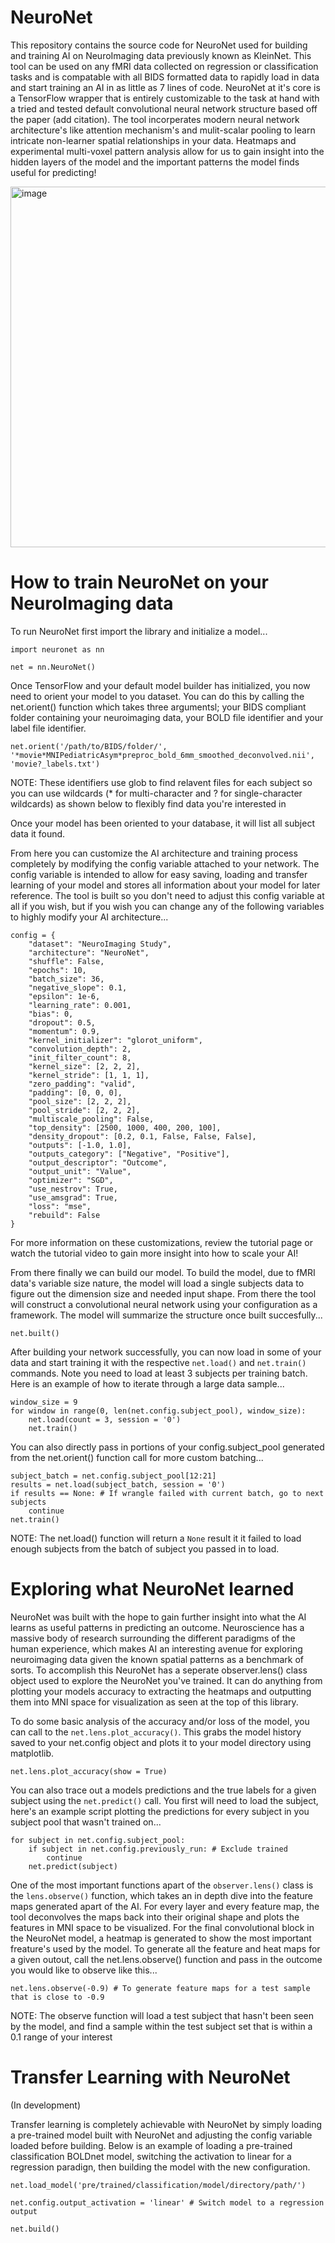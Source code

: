 # NeuroNet
This repository contains the source code for NeuroNet used for building and training AI on NeuroImaging data previously known as KleinNet. This tool can be used on any fMRI data collected on regression or classification tasks and is compatable with all BIDS formatted data to rapidly load in data and start training an AI in as little as 7 lines of code. NeuroNet at it's core is a TensorFlow wrapper that is entirely customizable to the task at hand with a tried and tested default convolutional neural network structure based off the paper (add citation). The tool incorperates modern neural network architecture's like attention mechanism's and mulit-scalar pooling to learn intricate non-learner spatial relationships in your data. Heatmaps and experimental multi-voxel pattern analysis allow for us to gain insight into the hidden layers of the model and the important patterns the model finds useful for predicting!

<img width="577" alt="image" src="https://github.com/user-attachments/assets/0c4b9833-34f3-438b-bdec-e50b92ee62ba" />

# How to train NeuroNet on your NeuroImaging data
To run NeuroNet first import the library and initialize a model...

```
import neuronet as nn

net = nn.NeuroNet()
```

Once TensorFlow and your default model builder has initialized, you now need to orient your model to you dataset. You can do this by calling the net.orient() function which takes three argumentsl; your BIDS compliant folder containing your neuroimaging data, your BOLD file identifier and your label file identifier. 



```
net.orient('/path/to/BIDS/folder/', '*movie*MNIPediatricAsym*preproc_bold_6mm_smoothed_deconvolved.nii', 'movie?_labels.txt')
```
NOTE: These identifiers use glob to find relavent files for each subject so you can use wildcards (* for multi-character and ? for single-character wildcards) as shown below to flexibly find data you're interested in

Once your model has been oriented to your database, it will list all subject data it found. 

From here you can customize the AI architecture and training process completely by modifying the config variable attached to your network. The config variable is intended to allow for easy saving, loading and transfer learning of your model and stores all information about your model for later reference. The tool is built so you don't need to adjust this config variable at all if you wish, but if you wish you can change any of the following variables to highly modify your AI architecture...

```
config = {
    "dataset": "NeuroImaging Study",
    "architecture": "NeuroNet",
    "shuffle": False,
    "epochs": 10,
    "batch_size": 36,
    "negative_slope": 0.1,
    "epsilon": 1e-6,
    "learning_rate": 0.001,
    "bias": 0,
    "dropout": 0.5,
    "momentum": 0.9,
    "kernel_initializer": "glorot_uniform",
    "convolution_depth": 2,
    "init_filter_count": 8,
    "kernel_size": [2, 2, 2],
    "kernel_stride": [1, 1, 1],
    "zero_padding": "valid",
    "padding": [0, 0, 0],
    "pool_size": [2, 2, 2],
    "pool_stride": [2, 2, 2],
    "multiscale_pooling": False,
    "top_density": [2500, 1000, 400, 200, 100],
    "density_dropout": [0.2, 0.1, False, False, False],
    "outputs": [-1.0, 1.0],
    "outputs_category": ["Negative", "Positive"],
    "output_descriptor": "Outcome",
    "output_unit": "Value",
    "optimizer": "SGD",
    "use_nestrov": True,
    "use_amsgrad": True,
    "loss": "mse",
    "rebuild": False
}
```
For more information on these customizations, review the tutorial page or watch the tutorial video to gain more insight into how to scale your AI!

From there finally we can build our model. To build the model, due to fMRI data's variable size nature, the model will load a single subjects data to figure out the dimension size and needed input shape. From there the tool will construct a convolutional neural network using your configuration as a framework. The model will summarize the structure once built succesfully...
```
net.built()
```

After building your network successfully, you can now load in some of your data and start training it with the respective ```net.load()``` and ```net.train()``` commands. Note you need to load at least 3 subjects per training batch. Here is an example of how to iterate through a large data sample...
```
window_size = 9
for window in range(0, len(net.config.subject_pool), window_size): 
    net.load(count = 3, session = '0')
    net.train()
```

You can also directly pass in portions of your config.subject_pool generated from the net.orient() function call for more custom batching...
```
subject_batch = net.config.subject_pool[12:21]
results = net.load(subject_batch, session = '0')
if results == None: # If wrangle failed with current batch, go to next subjects
    continue
net.train()
```
NOTE: The net.load() function will return a ```None``` result it it failed to load enough subjects from the batch of subject you passed in to load.

# Exploring what NeuroNet learned

NeuroNet was built with the hope to gain further insight into what the AI learns as useful patterns in predicting an outcome. Neuroscience has a massive body of research surrounding the different paradigms of the human experience, which makes AI an interesting avenue for exploring neuroimaging data given the known spatial patterns as a benchmark of sorts. To accomplish this NeuroNet has a seperate observer.lens() class object used to explore the NeuroNet you've trained. It can do anything from plotting your models accuracy to extracting the heatmaps and outputting them into MNI space for visualization as seen at the top of this library.

To do some basic analysis of the accuracy and/or loss of the model, you can call to the ```net.lens.plot_accuracy()```. This grabs the model history saved to your net.config object and plots it to your model directory using matplotlib.
```
net.lens.plot_accuracy(show = True)
```

You can also trace out a models predictions and the true labels for a given subject using the ```net.predict()``` call. You first will need to load the subject, here's an example script plotting the predictions for every subject in you subject pool that wasn't trained on...
```
for subject in net.config.subject_pool:
    if subject in net.config.previously_run: # Exclude trained
        continue
    net.predict(subject)
```

One of the most important functions apart of the `observer.lens()` class is the `lens.observe()` function, which takes an in depth dive into the feature maps generated apart of the AI. For every layer and every feature map, the tool deconvolves the maps back into their original shape and plots the features in MNI space to be visualized. For the final convolutional block in the NeuroNet model, a heatmap is generated to show the most important freature's used by the model. To generate all the feature and heat maps for a given outout, call the net.lens.observe() function and pass in the outcome you would like to observe like this...

```
net.lens.observe(-0.9) # To generate feature maps for a test sample that is close to -0.9
```

NOTE: The observe function will load a test subject that hasn't been seen by the model, and find a sample within the test subject set that is within a 0.1 range of your interest

# Transfer Learning with NeuroNet

(In development)

Transfer learning is completely achievable with NeuroNet by simply loading a pre-trained model built with NeuroNet and adjusting the config variable loaded before building. Below is an example of loading a pre-trained classification BOLDnet model, switching the activation to linear for a regression paradign, then building the model with the new configuration.

```
net.load_model('pre/trained/classification/model/directory/path/')

net.config.output_activation = 'linear' # Switch model to a regression output

net.build()

```



